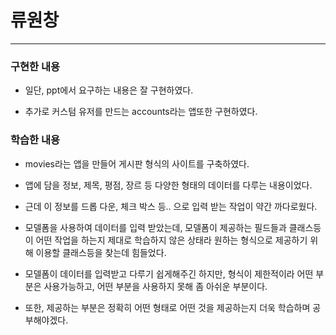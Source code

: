 # 류원창

---

### 구현한 내용

- 일단, ppt에서 요구하는 내용은 잘 구현하였다.

- 추가로 커스텀 유저를 만드는 accounts라는 앱또한 구현하였다.

### 

### 학습한 내용

- movies라는 앱을 만들어 게시판 형식의 사이트를 구축하였다.

- 앱에 담을 정보, 제목, 평점, 장르 등 다양한 형태의 데이터를 다루는 내용이었다.

- 근데 이 정보를 드롭 다운, 체크 박스 등.. 으로 입력 받는 작업이 약간 까다로웠다.

- 모델폼을 사용하여 데이터를 입력 받았는데, 모델폼이 제공하는 필드들과 클래스등이 어떤 작업을 하는지 제대로 학습하지 않은 상태라 원하는 형식으로 제공하기 위해 이용할 클래스등을 찾는데 힘들었다.

- 모델폼이 데이터를 입력받고 다루기 쉽게해주긴 하지만, 형식이 제한적이라 어떤 부분은 사용가능하고, 어떤 부분을 사용하지 못해 좀 아쉬운 부분이다.

- 또한, 제공하는 부분은 정확히 어떤 형태로 어떤 것을 제공하는지 더욱 학습하며 공부해야겠다.



